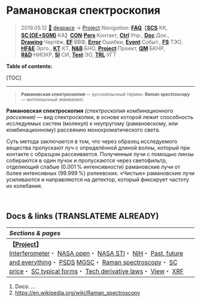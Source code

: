 # Рамановская спектроскопия
> 2019.05.12 [🚀](../../index/index.md) [despace](index.md) → [Project](project.md)
> *Navigation:*
> **[FAQ](faq.md)**【**[SCS](scs.md)**·КК, **[SC (OE+SGM)](sc.md)**·КА】**[CON](contact.md)·[Pers](person.md)**·Контакт, **[Ctrl](control.md)**·Упр., **[Doc](doc.md)**·Док., **[Drawing](drawing.md)**·Чертёж, **[EF](ef.md)**·ВВФ, **[Error](error.md)**·Ошибки, **[Event](event.md)**·Событ., **[FS](fs.md)**·ТЭО, **[HF&E](hfe.md)**·Эрго., **[KT](kt.md)**·КТ, **[N&B](nnb.md)**·БНО, **[Project](project.md)**·Проект, **[QM](qm.md)**·БКНР, **[R&D](rnd.md)**·НИОКР, **[SI](si.md)**·СИ, **[Test](test.md)**·ЭО, **[TRL](trl.md)**·УГТ

**Table of contents:**

[TOC]

---

> <small>**Рамановская спектроскопия** — русскоязычный термин. **Raman spectroscopy** — англоязычный эквивалент.</small>

**Рамановская спектроскопия** *(спектроскопия комбинационного рассеяния)* — вид спектроскопии, в основе которой лежит способность исследуемых систем (молекул) к неупругому (рамановскому, или комбинационному) рассеянию монохроматического света.

Суть метода заключается в том, что через образец исследуемого вещества пропускают луч с определённой длиной волны, который при контакте с образцом рассеивается. Полученные лучи с помощью линзы собираются в один пучок и пропускаются через светофильтр, отделяющий слабые (0.001 % интенсивности) рамановские лучи от более интенсивных (99.999 %) рэлеевских. «Чистые» рамановские лучи усиливаются и направляются на детектор, который фиксирует частоту их колебания.



<p style="page-break-after:always"> </p>

## Docs & links (TRANSLATEME ALREADY)
|*Sections & pages*|
|:-|
|**【[Project](project.md)】**<br> [Interferometer](interferometer.md)・ [NASA open](nasa_open.md)・ [NASA STI](nasa_sti.md)・ [NIH](nih.md)・ [Past, future and everything](pfaeverything.md)・ [PSDS](us_psds.md) [MGSC](mgsc.md)・ [Raman spectroscopy](raman_spsc.md)・ [SC price](sc_price.md)・ [SC typical forms](sc.md)・ [Tech derivative laws](td_laws.md)・ [View](view.md)・ [XRF](xrf.md)|

   1. Docs: …
   1. <https://en.wikipedia.org/wiki/Raman_spectroscopy>
